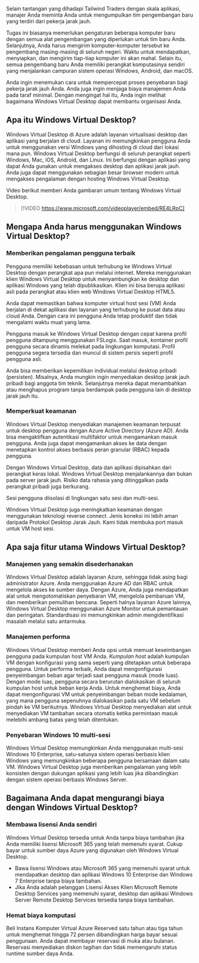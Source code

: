 Selain tantangan yang dihadapi Tailwind Traders dengan skala aplikasi, manajer Anda meminta Anda untuk mengumpulkan tim pengembangan baru yang terdiri dari pekerja jarak jauh. 

Tugas ini biasanya memerlukan pengaturan beberapa komputer baru dengan semua alat pengembangan yang diperlukan untuk tim baru Anda. Selanjutnya, Anda harus mengirim komputer-komputer tersebut ke pengembang masing-masing di seluruh negeri. Waktu untuk mendapatkan, menyiapkan, dan mengirim tiap-tiap komputer ini akan mahal. Selain itu, semua pengembang baru Anda memiliki perangkat komputasinya sendiri yang menjalankan campuran sistem operasi Windows, Android, dan macOS. 

Anda ingin menemukan cara untuk mempercepat proses penyebaran bagi pekerja jarak jauh Anda. Anda juga ingin menjaga biaya manajemen Anda pada taraf minimal. Dengan mengingat hal itu, Anda ingin melihat bagaimana Windows Virtual Desktop dapat membantu organisasi Anda.

## <a name="what-is-windows-virtual-desktop"></a>Apa itu Windows Virtual Desktop?

Windows Virtual Desktop di Azure adalah layanan virtualisasi desktop dan aplikasi yang berjalan di cloud. Layanan ini memungkinkan pengguna Anda untuk menggunakan versi Windows yang dihosting di cloud dari lokasi mana pun. Windows Virtual Desktop berfungsi di seluruh perangkat seperti Windows, Mac, iOS, Android, dan Linux. Ini berfungsi dengan aplikasi yang dapat Anda gunakan untuk mengakses desktop dan aplikasi jarak jauh. Anda juga dapat menggunakan sebagian besar browser modern untuk mengakses pengalaman dengan hosting Windows Virtual Desktop.

Video berikut memberi Anda gambaran umum tentang Windows Virtual Desktop.

> [!VIDEO https://www.microsoft.com/videoplayer/embed/RE4LRpC]

## <a name="why-should-you-use-windows-virtual-desktop"></a>Mengapa Anda harus menggunakan Windows Virtual Desktop?

### <a name="provide-the-best-user-experience"></a>Memberikan pengalaman pengguna terbaik

Pengguna memiliki kebebasan untuk terhubung ke Windows Virtual Desktop dengan perangkat apa pun melalui internet. Mereka menggunakan klien Windows Virtual Desktop untuk menyambungkan ke desktop dan aplikasi Windows yang telah dipublikasikan. Klien ini bisa berupa aplikasi asli pada perangkat atau klien web Windows Virtual Desktop HTML5.

Anda dapat memastikan bahwa komputer virtual host sesi (VM) Anda berjalan di dekat aplikasi dan layanan yang terhubung ke pusat data atau cloud Anda. Dengan cara ini pengguna Anda tetap produktif dan tidak mengalami waktu muat yang lama.

Pengguna masuk ke Windows Virtual Desktop dengan cepat karena profil pengguna ditampung menggunakan FSLogix. Saat masuk, kontainer profil pengguna secara dinamis melekat pada lingkungan komputasi. Profil pengguna segera tersedia dan muncul di sistem persis seperti profil pengguna asli.

Anda bisa memberikan kepemilikan individual melalui desktop pribadi (persisten). Misalnya, Anda mungkin ingin menyediakan desktop jarak jauh pribadi bagi anggota tim teknik. Selanjutnya mereka dapat menambahkan atau menghapus program tanpa berdampak pada pengguna lain di desktop jarak jauh itu.

### <a name="enhance-security"></a>Memperkuat keamanan

Windows Virtual Desktop menyediakan manajemen keamanan terpusat untuk desktop pengguna dengan Azure Active Directory (Azure AD). Anda bisa mengaktifkan autentikasi multifaktor untuk mengamankan masuk pengguna. Anda juga dapat mengamankan akses ke data dengan menetapkan kontrol akses berbasis peran granular (RBAC) kepada pengguna.

Dengan Windows Virtual Desktop, data dan aplikasi dipisahkan dari perangkat keras lokal. Windows Virtual Desktop menjalankannya dan bukan pada server jarak jauh. Risiko data rahasia yang ditinggalkan pada perangkat pribadi juga berkurang.

Sesi pengguna diisolasi di lingkungan satu sesi dan multi-sesi.

Windows Virtual Desktop juga meningkatkan keamanan dengan menggunakan teknologi reverse connect. Jenis koneksi ini lebih aman daripada Protokol Desktop Jarak Jauh. Kami tidak membuka port masuk untuk VM host sesi.

## <a name="what-are-some-key-features-of-windows-virtual-desktop"></a>Apa saja fitur utama Windows Virtual Desktop?

### <a name="simplified-management"></a>Manajemen yang semakin disederhanakan

Windows Virtual Desktop adalah layanan Azure, sehingga tidak asing bagi administrator Azure. Anda menggunakan Azure AD dan RBAC untuk mengelola akses ke sumber daya. Dengan Azure, Anda juga mendapatkan alat untuk mengotomatiskan penyebaran VM, mengelola pembaruan VM, dan memberikan pemulihan bencana. Seperti halnya layanan Azure lainnya, Windows Virtual Desktop menggunakan Azure Monitor untuk pemantauan dan peringatan. Standardisasi ini memungkinkan admin mengidentifikasi masalah melalui satu antarmuka.

### <a name="performance-management"></a>Manajemen performa

Windows Virtual Desktop memberi Anda opsi untuk memuat keseimbangan pengguna pada kumpulan host VM Anda. *Kumpulan host* adalah kumpulan VM dengan konfigurasi yang sama seperti yang ditetapkan untuk beberapa pengguna. Untuk performa terbaik, Anda dapat mengonfigurasi penyeimbangan beban agar terjadi saat pengguna masuk (mode luas). Dengan mode luas, pengguna secara berurutan dialokasikan di seluruh kumpulan host untuk beban kerja Anda. Untuk menghemat biaya, Anda dapat mengonfigurasi VM untuk penyeimbangan beban mode kedalaman, yang mana pengguna sepenuhnya dialokasikan pada satu VM sebelum pindah ke VM berikutnya. Windows Virtual Desktop menyediakan alat untuk menyediakan VM tambahan secara otomatis ketika permintaan masuk melebihi ambang batas yang telah ditentukan.

### <a name="multi-session-windows-10-deployment"></a>Penyebaran Windows 10 multi-sesi

Windows Virtual Desktop memungkinkan Anda menggunakan multi-sesi Windows 10 Enterprise, satu-satunya sistem operasi berbasis klien Windows yang memungkinkan beberapa pengguna bersamaan dalam satu VM. Windows Virtual Desktop juga memberikan pengalaman yang lebih konsisten dengan dukungan aplikasi yang lebih luas jika dibandingkan dengan sistem operasi berbasis Windows Server.

## <a name="how-can-you-reduce-costs-with-windows-virtual-desktop"></a>Bagaimana Anda dapat mengurangi biaya dengan Windows Virtual Desktop?

### <a name="bring-your-own-licenses"></a>Membawa lisensi Anda sendiri

Windows Virtual Desktop tersedia untuk Anda tanpa biaya tambahan jika Anda memiliki lisensi Microsoft 365 yang telah memenuhi syarat. Cukup bayar untuk sumber daya Azure yang digunakan oleh Windows Virtual Desktop.

- Bawa lisensi Windows atau Microsoft 365 yang memenuhi syarat untuk mendapatkan desktop dan aplikasi Windows 10 Enterprise dan Windows 7 Enterprise tanpa biaya tambahan.
- Jika Anda adalah pelanggan Lisensi Akses Klien Microsoft Remote Desktop Services yang memenuhi syarat, desktop dan aplikasi Windows Server Remote Desktop Services tersedia tanpa biaya tambahan.

### <a name="save-on-compute-costs"></a>Hemat biaya komputasi

Beli Instans Komputer Virtual Azure Reserved satu tahun atau tiga tahun untuk menghemat hingga 72 persen dibandingkan harga bayar sesuai penggunaan. Anda dapat membayar reservasi di muka atau bulanan. Reservasi menyediakan diskon tagihan dan tidak memengaruhi status runtime sumber daya Anda.

